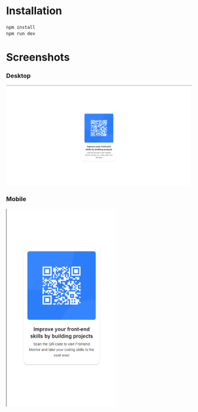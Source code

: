 # Installation
```bash
npm install
npm run dev
```
# Screenshots

### Desktop
<img src="screenshots/desktopscr.png" alt="Desktop Screenshot" width="600" />

### Mobile
<img src="screenshots/mobilescr.png" alt="Mobile Screenshot" width="300" />